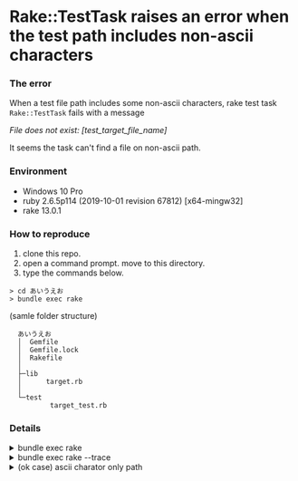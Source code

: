 # Rake::TestTask raises an error when the test path includes non-ascii characters

### The error

  When a test file path includes some non-ascii characters,
  rake test task ```Rake::TestTask``` fails with a message

  *File does not exist: [test_target_file_name]*

  It seems the task can't find a file on non-ascii path.

### Environment

  * Windows 10 Pro
  * ruby 2.6.5p114 (2019-10-01 revision 67812) [x64-mingw32]
  * rake 13.0.1

### How to reproduce

  1. clone this repo.
  1. open a command prompt. move to this directory.
  1. type the commands below.

    > cd あいうえお
    > bundle exec rake

  (samle folder structure)

      あいうえお
      │  Gemfile
      │  Gemfile.lock
      │  Rakefile
      │  
      ├─lib
      │      target.rb
      │      
      └─test
              target_test.rb


### Details

<details>
<summary>bundle exec rake</summary>
<pre>
C:/Ruby26-x64/bin/ruby.exe -w -I"lib;lib;test" -I"C:/Ruby26-x64/lib/ruby/gems/2.6.0/gems/rake-13.0.1/lib" "C:/Ruby26-x64/lib/ruby/gems/2.6.0/gems/rake-13.0.1/lib/rake/rake_test_loader.rb" "test/target_test.rb"

File does not exist: target

rake aborted!
Command failed with status (1): [ruby -w -I"lib;lib;test" -I"C:/Ruby26-x64/lib/ruby/gems/2.6.0/gems/rake-13.0.1/lib" "C:/Ruby26-x64/lib/ruby/gems/2.6.0/gems/rake-13.0.1/lib/rake/rake_test_loader.rb" "test/target_test.rb" ]

Tasks: TOP => default => tsk
(See full trace by running task with --trace)
</pre>
</details>

<details>
<summary>bundle exec rake --trace</summary>
<pre>
** Invoke default (first_time)
** Invoke tsk (first_time)
** Execute tsk
C:/Ruby26-x64/bin/ruby.exe -w -I"lib;lib;test" -I"C:/Ruby26-x64/lib/ruby/gems/2.6.0/gems/rake-13.0.1/lib" "C:/Ruby26-x64/lib/ruby/gems/2.6.0/gems/rake-13.0.1/lib/rake/rake_test_loader.rb" "test/target_test.rb"

File does not exist: target

rake aborted!
Command failed with status (1): [ruby -w -I"lib;lib;test" -I"C:/Ruby26-x64/lib/ruby/gems/2.6.0/gems/rake-13.0.1/lib" "C:/Ruby26-x64/lib/ruby/gems/2.6.0/gems/rake-13.0.1/lib/rake/rake_test_loader.rb" "test/target_test.rb" ]
C:/Ruby26-x64/lib/ruby/gems/2.6.0/gems/rake-13.0.1/lib/rake/testtask.rb:130:in `block (3 levels) in define'
C:/Ruby26-x64/lib/ruby/gems/2.6.0/gems/rake-13.0.1/lib/rake/file_utils.rb:57:in `sh'
C:/Ruby26-x64/lib/ruby/gems/2.6.0/gems/rake-13.0.1/lib/rake/file_utils.rb:104:in `ruby'
C:/Ruby26-x64/lib/ruby/gems/2.6.0/gems/rake-13.0.1/lib/rake/testtask.rb:117:in `block (2 levels) in define'
C:/Ruby26-x64/lib/ruby/gems/2.6.0/gems/rake-13.0.1/lib/rake/file_utils_ext.rb:58:in `verbose'
C:/Ruby26-x64/lib/ruby/gems/2.6.0/gems/rake-13.0.1/lib/rake/testtask.rb:111:in `block in define'
C:/Ruby26-x64/lib/ruby/gems/2.6.0/gems/rake-13.0.1/lib/rake/task.rb:281:in `block in execute'
C:/Ruby26-x64/lib/ruby/gems/2.6.0/gems/rake-13.0.1/lib/rake/task.rb:281:in `each'
C:/Ruby26-x64/lib/ruby/gems/2.6.0/gems/rake-13.0.1/lib/rake/task.rb:281:in `execute'
C:/Ruby26-x64/lib/ruby/gems/2.6.0/gems/rake-13.0.1/lib/rake/task.rb:219:in `block in invoke_with_call_chain'
C:/Ruby26-x64/lib/ruby/2.6.0/monitor.rb:235:in `mon_synchronize'
C:/Ruby26-x64/lib/ruby/gems/2.6.0/gems/rake-13.0.1/lib/rake/task.rb:199:in `invoke_with_call_chain'
C:/Ruby26-x64/lib/ruby/gems/2.6.0/gems/rake-13.0.1/lib/rake/task.rb:243:in `block in invoke_prerequisites'
C:/Ruby26-x64/lib/ruby/gems/2.6.0/gems/rake-13.0.1/lib/rake/task.rb:241:in `each'
C:/Ruby26-x64/lib/ruby/gems/2.6.0/gems/rake-13.0.1/lib/rake/task.rb:241:in `invoke_prerequisites'
C:/Ruby26-x64/lib/ruby/gems/2.6.0/gems/rake-13.0.1/lib/rake/task.rb:218:in `block in invoke_with_call_chain'
C:/Ruby26-x64/lib/ruby/2.6.0/monitor.rb:235:in `mon_synchronize'
C:/Ruby26-x64/lib/ruby/gems/2.6.0/gems/rake-13.0.1/lib/rake/task.rb:199:in `invoke_with_call_chain'
C:/Ruby26-x64/lib/ruby/gems/2.6.0/gems/rake-13.0.1/lib/rake/task.rb:188:in `invoke'
C:/Ruby26-x64/lib/ruby/gems/2.6.0/gems/rake-13.0.1/lib/rake/application.rb:160:in `invoke_task'
C:/Ruby26-x64/lib/ruby/gems/2.6.0/gems/rake-13.0.1/lib/rake/application.rb:116:in `block (2 levels) in top_level'
C:/Ruby26-x64/lib/ruby/gems/2.6.0/gems/rake-13.0.1/lib/rake/application.rb:116:in `each'
C:/Ruby26-x64/lib/ruby/gems/2.6.0/gems/rake-13.0.1/lib/rake/application.rb:116:in `block in top_level'
C:/Ruby26-x64/lib/ruby/gems/2.6.0/gems/rake-13.0.1/lib/rake/application.rb:125:in `run_with_threads'
C:/Ruby26-x64/lib/ruby/gems/2.6.0/gems/rake-13.0.1/lib/rake/application.rb:110:in `top_level'
C:/Ruby26-x64/lib/ruby/gems/2.6.0/gems/rake-13.0.1/lib/rake/application.rb:83:in `block in run'
C:/Ruby26-x64/lib/ruby/gems/2.6.0/gems/rake-13.0.1/lib/rake/application.rb:186:in `standard_exception_handling'
C:/Ruby26-x64/lib/ruby/gems/2.6.0/gems/rake-13.0.1/lib/rake/application.rb:80:in `run'
C:/Ruby26-x64/lib/ruby/gems/2.6.0/gems/rake-13.0.1/exe/rake:27:in `<top (required)>'
C:/Ruby26-x64/bin/rake:23:in `load'
C:/Ruby26-x64/bin/rake:23:in `<main>'
Tasks: TOP => default => tsk
</pre>
</details>


<details>
<summary>(ok case) ascii charator only path </summary>
<pre>
C:\rake_test_task_non_ascii_path\abcde>bundle exec rake
C:/Ruby26-x64/bin/ruby.exe -w -I"lib;lib;test" -I"C:/Ruby26-x64/lib/ruby/gems/2.6.0/gems/rake-13.0.1/lib" "C:/Ruby26-x64/lib/ruby/gems/2.6.0/gems/rake-13.0.1/lib/rake/rake_test_loader.rb" "test/target_test.rb"
Loaded suite C:/Ruby26-x64/lib/ruby/gems/2.6.0/gems/rake-13.0.1/lib/rake/rake_test_loader
Started
.
Finished in 0.000892 seconds.
----------------------------------------------------------------------------------------------------------------------------------------------------------------
1 tests, 1 assertions, 0 failures, 0 errors, 0 pendings, 0 omissions, 0 notifications
100% passed
----------------------------------------------------------------------------------------------------------------------------------------------------------------
1121.08 tests/s, 1121.08 assertions/s
</pre>
</details>
